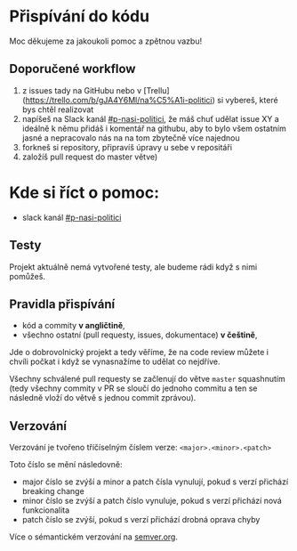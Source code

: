 # Přispívání do kódu

Moc děkujeme za jakoukoli pomoc a zpětnou vazbu!

## Doporučené workflow
1) z issues tady na GitHubu  nebo v [Trellu] (https://trello.com/b/gJA4Y6Ml/na%C5%A1i-politici) si vybereš, které bys chtěl realizovat
3) napíšeš na Slack kanál [#p-nasi-politici](https://cesko-digital.slack.com/archives/CK0ER8UBG), že máš chuť udělat issue XY a ideálně k němu přidáš i komentář na githubu, aby to bylo všem ostatním jasné a nepracovalo nás na na tom zbytečně více najednou
3) forkneš si repository, připravíš úpravy u sebe v repositáři
4) založíš pull request do master větve)

# Kde si říct o pomoc:
* slack kanál [#p-nasi-politici](https://cesko-digital.slack.com/archives/CK0ER8UBG)

## Testy
Projekt aktuálně nemá vytvořené testy, ale budeme rádi když s nimi pomůžeš.

## Pravidla přispívání
- kód a commity **v angličtině**,
- všechno ostatní (pull requesty, issues, dokumentace) **v češtině**,

Jde o dobrovolnický projekt a tedy věříme, že na code review můžete i chvíli počkat i když se vynasnažíme to udělat co nejdříve.

Všechny schválené pull requesty se začlenují do větve `master` squashnutím (tedy všechny commity v PR se sloučí do jednoho commitu a ten se následně vloží do větvě s jednou commit zprávou).

## Verzování

Verzování je tvořeno tříčíselným číslem verze: `<major>.<minor>.<patch>`

Toto číslo se mění následovně:
 - major číslo se zvýší a minor a patch čísla vynulují, pokud s verzí přichází breaking change
 - minor číslo se zvýší a patch číslo vynuluje, pokud s verzí přichází nová funkcionalita
 - patch číslo se zvýší, pokud s verzí přichází drobná oprava chyby

 Více o sémantickém verzování na [semver.org](https://semver.org/lang/cs/).
